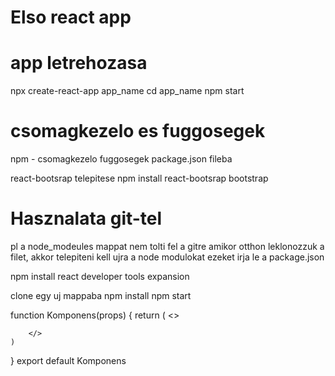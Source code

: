 # Elso react app

# app letrehozasa

npx create-react-app app_name
cd app_name
npm start

# csomagkezelo es fuggosegek

npm - csomagkezelo
fuggosegek package.json fileba

react-bootsrap telepitese
npm install react-bootsrap bootstrap

# Hasznalata git-tel

pl a node_modeules mappat nem tolti fel a gitre
amikor otthon leklonozzuk a filet, akkor telepiteni kell ujra a node modulokat
ezeket irja le a package.json

npm install
react developer tools expansion


clone egy uj mappaba
npm install
npm start



function Komponens(props) {
    return (
        <>

        </>
    )
}
export default Komponens
